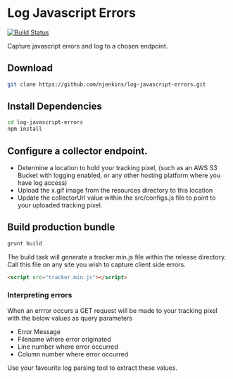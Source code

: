# Log Javascript Errors
[![Build Status](https://travis-ci.org/njenkins/log-javascript-errors.svg?branch=master)](https://travis-ci.org/njenkins/log-javascript-errors)

Capture javascript errors and log to a chosen endpoint.

## Download
```bash
git clone https://github.com/njenkins/log-javascript-errors.git
```

## Install Dependencies
```bash
cd log-javascript-errors
npm install
```

## Configure a collector endpoint.
* Determine a location to hold your tracking pixel, (such as an AWS S3 Bucket with logging enabled, or any other hosting platform where you have log access)
* Upload the x.gif image from the resources directory to this location
* Update the collectorUrl value within the src/configs.js file to point to your uploaded tracking pixel.

## Build production bundle
```bash
grunt build
```

The build task will generate a tracker.min.js file within the release directory. Call this file on any site you wish to capture client side errors.

```html
<script src="tracker.min.js"></script>
```

### Interpreting errors
When an errror occurs a GET request will be made to your tracking pixel with the below values as query parameters
* Error Message
* Filename where error originated
* Line number where error occurred
* Column number where error occurred

Use your favourite log parsing tool to extract these values.
